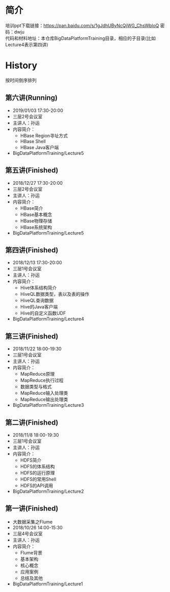 # 简介
培训ppt下载链接：https://pan.baidu.com/s/1gJdhUByNcQjWG_ChsWbloQ 密码：dwju  
代码和材料地址：本仓库BigDataPlatformTraining目录，相应的子目录(比如Lecture4表示第四讲)
# History
按时间倒序排列
## 第六讲(Running)
- 2019/01/03 17:30-20:00
- 三层2号会议室
- 主讲人：孙运
- 内容简介：
  - HBase Region寻址方式
  - HBase Shell
  - HBase Java客户端
- BigDataPlatformTraining/Lecture5
## 第五讲(Finished)
- 2018/12/27 17:30-20:00
- 三层2号会议室
- 主讲人：孙运
- 内容简介：
  - HBase简介
  - HBase基本概念
  - HBase物理存储
  - HBase系统架构
- BigDataPlatformTraining/Lecture5
## 第四讲(Finished)
- 2018/12/13 17:30-20:00
- 三层1号会议室
- 主讲人：孙运
- 内容简介：
  - Hive体系结构简介
  - HiveQL数据类型，表以及表的操作
  - HiveQL查询数据
  - Hive的Java客户端
  - Hive的自定义函数UDF
- BigDataPlatformTraining/Lecture4
## 第三讲(Finished)
- 2018/11/22 18:00-19:30
- 三层1号会议室
- 主讲人：孙运
- 内容简介：
  - MapReduce原理
  - MapReduce执行过程
  - 数据类型与格式
  - MapReduce输入处理类
  - MapReduce输出处理类
- BigDataPlatformTraining/Lecture3
## 第二讲(Finished)
- 2018/11/8 18:00-19:30
- 三层1号会议室
- 主讲人：孙运
- 内容简介：
  - HDFS简介
  - HDFS的体系结构
  - HDFS的运行原理
  - HDFS的常用Shell
  - HDFS的API调用
- BigDataPlatformTraining/Lecture2
## 第一讲(Finished)
- 大数据采集之Flume
- 2018/10/26 14:00-15:30
- 三层4号会议室
- 主讲人：孙运
- 内容简介：
  - Flume背景
  - 基本架构
  - 核心概念
  - 应用案例
  - 总结及其他
- BigDataPlatformTraining/Lecture1
